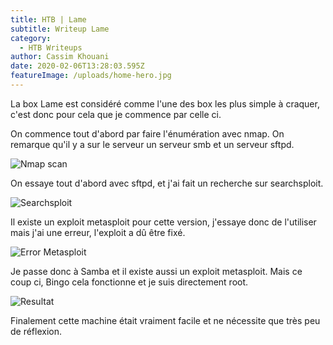 ```yaml
---
title: HTB | Lame
subtitle: Writeup Lame
category:
  - HTB Writeups
author: Cassim Khouani
date: 2020-02-06T13:28:03.595Z
featureImage: /uploads/home-hero.jpg
---
```

La box Lame est considéré comme l'une des box les plus simple à craquer, c'est donc pour cela que je commence par celle ci.

On commence tout d'abord par faire l'énumération avec nmap. On remarque qu'il y a sur le serveur un serveur smb et un serveur sftpd.

![](/uploads/nmap.png "Nmap scan")

On essaye tout d'abord avec sftpd, et j'ai fait un recherche sur searchsploit.

![](/uploads/searchsploit.png "Searchsploit")

Il existe un exploit metasploit pour cette version, j'essaye donc de l'utiliser mais j'ai une erreur, l'exploit a dû être fixé.

![](/uploads/error.png "Error Metasploit")

Je passe donc à Samba et il existe aussi un exploit metasploit. Mais ce coup ci, Bingo cela fonctionne et je suis directement root.

![](/uploads/final.png "Resultat")



Finalement cette machine était vraiment facile et ne nécessite que très peu de réflexion.
